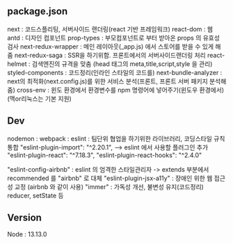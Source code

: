 ## package.json

next : 코드스플리팅, 서버사이드 랜더링(react 기반 프레임워크)
react-dom : 웹
antd : 디자인 컴포넌트
prop-types : 부모컴포넌트로 부터 받아온 props 의 유효성 검사
next-redux-wrapper : 메인 레이아웃(_app.js) 에서 스토어를 받을 수 있게 해줌
next-redux-saga : SSR을 하기위함. 프론트에서의 서버사이드랜더링 처리
react-helmet : 검색엔진의 규격을 맞춤 (head 태그의 meta,title,script,style 을 관리)
styled-components : 코드정리(인라인 스타일의 코드를)
next-bundle-analyzer : next의 최적화(next.config.js)를 위한 서비스 분석(프론트, 프론트 서버 패키지 분석해줌)
cross-env : 윈도 환경에서 환경변수를 npm 명령어에 넣어주기(윈도우 환경에서)(맥or리눅스는 기본 지원)
## Dev

nodemon :
webpack :
eslint : 팀단위 협업을 하기위한 라이브러리, 코딩스타일 규칙 통합
"eslint-plugin-import": "^2.20.1", --> eslint 에서 사용할 플러그인 추가
"eslint-plugin-react": "^7.18.3",
"eslint-plugin-react-hooks": "^2.4.0"

"eslint-config-airbnb" : eslint 의 엄격한 스타일관리자 -> extends 부분에서 recommended 를 "airbnb" 로 대체 
"eslint-plugin-jsx-a11y" : 장애인 위한 웹 접근성 교정 (airbnb 와 같이 사용)
"immer" : 가독성 개선, 불변성 유지(코드정리) reducer, setState 등
## Version
Node : 13.13.0